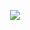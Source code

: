 <p align="center">
  <picture>
  <source
    srcset="https://github-readme-stats-ten-azure-56.vercel.app/api?username=mvahaste&theme=dark&show_icons=true&icon_color=2f80ed&title_color=2f80ed&bg_color=00000000&text_color=ddebf3&hide_border=true"
    media="(prefers-color-scheme: dark)"
  />
  <source
    srcset="https://github-readme-stats-ten-azure-56.vercel.app/api?username=mvahaste&show_icons=true&icon_color=2f80ed&bg_color=00000000&hide_border=true"
    media="(prefers-color-scheme: light), (prefers-color-scheme: no-preference)"
  />
  <img src="https://github-readme-stats.vercel.app/api?username=anuraghazra&show_icons=true" />
</picture>
</p>
